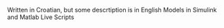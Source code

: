 Written in Croatian, but some descrtiption is in English
Models in Simulink and Matlab Live Scripts
